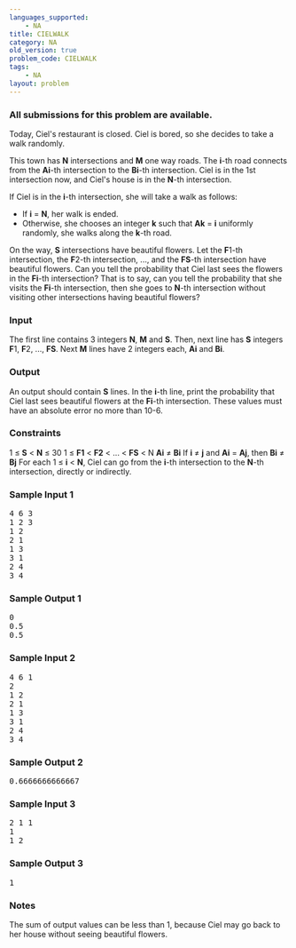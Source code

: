 ```yaml
---
languages_supported:
    - NA
title: CIELWALK
category: NA
old_version: true
problem_code: CIELWALK
tags:
    - NA
layout: problem
---
```

###  All submissions for this problem are available. 

Today, Ciel's restaurant is closed. Ciel is bored, so she decides to take a walk randomly.

This town has **N** intersections and **M** one way roads. The **i**-th road connects from the **Ai**-th intersection to the **Bi**-th intersection. Ciel is in the 1st intersection now, and Ciel's house is in the **N**-th intersection.

If Ciel is in the **i**-th intersection, she will take a walk as follows:

- If **i** = **N**, her walk is ended.
- Otherwise, she chooses an integer **k** such that **Ak** = **i** uniformly randomly, she walks along the **k**-th road.

On the way, **S** intersections have beautiful flowers. Let the **F**1-th intersection, the **F**2-th intersection, ..., and the **FS**-th intersection have beautiful flowers. Can you tell the probability that Ciel last sees the flowers in the **Fi**-th intersection? That is to say, can you tell the probability that she visits the **Fi**-th intersection, then she goes to **N**-th intersection without visiting other intersections having beautiful flowers?

### Input

The first line contains 3 integers **N**, **M** and **S**. Then, next line has **S** integers **F**1, **F**2, ..., **FS**. Next **M** lines have 2 integers each, **Ai** and **Bi**.

### Output

An output should contain **S** lines. In the **i**-th line, print the probability that Ciel last sees beautiful flowers at the **Fi**-th intersection. These values must have an absolute error no more than 10-6.

### Constraints

1 ≤ **S** < **N** ≤ 30
1 ≤ **F1** < **F2** < ... < **FS** < N
**Ai** ≠ **Bi**
If **i** ≠ **j** and **Ai** = **Aj**, then **Bi** ≠ **Bj**
For each 1 ≤ **i** < **N**, Ciel can go from the **i**-th intersection to the **N**-th intersection, directly or indirectly.

### Sample Input 1

<pre>4 6 3
1 2 3
1 2
2 1
1 3
3 1
2 4
3 4
</pre>
### Sample Output 1

<pre>0
0.5
0.5
</pre>
### Sample Input 2

<pre>4 6 1
2
1 2
2 1
1 3
3 1
2 4
3 4
</pre>
### Sample Output 2

<pre>0.6666666666667
</pre>
### Sample Input 3

<pre>2 1 1
1
1 2
</pre>
### Sample Output 3

<pre>1
</pre>
### Notes

The sum of output values can be less than 1, because Ciel may go back to her house without seeing beautiful flowers.

